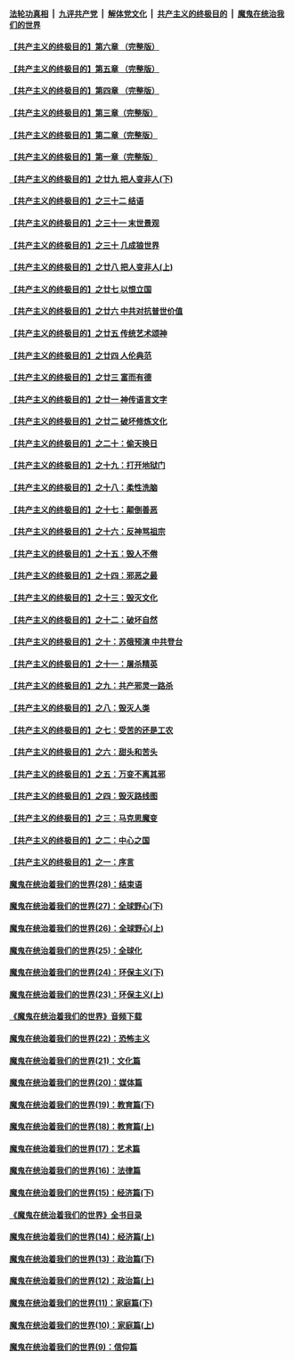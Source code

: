 ####  [法轮功真相](../../../../basic/blob/master/README.md?t=04070501) &nbsp;|&nbsp; [九评共产党](../../../../9ping.md/blob/master/README.md?t=04070501) &nbsp;|&nbsp; [解体党文化](../../../../jtdwh.md/blob/master/README.md?t=04070501)  &nbsp;|&nbsp; [共产主义的终极目的](../../../../gczydzjmd.md/blob/master/README.md?t=04070501) &nbsp;|&nbsp; [魔鬼在统治我们的世界](../../../../mgztzwmdsj.md/blob/master/README.md?t=04070501) 

#### [【共产主义的终极目的】第六章 （完整版）](../pages/nsc422/n11428913.md?t=04070501) 

#### [【共产主义的终极目的】第五章 （完整版）](../pages/nsc422/n11428912.md?t=04070501) 

#### [【共产主义的终极目的】第四章 （完整版）](../pages/nsc422/n11428907.md?t=04070501) 

#### [【共产主义的终极目的】第三章（完整版）](../pages/nsc422/n11428848.md?t=04070501) 

#### [【共产主义的终极目的】第二章（完整版）](../pages/nsc422/n11428831.md?t=04070501) 

#### [【共产主义的终极目的】第一章（完整版）](../pages/nsc422/n11417651.md?t=04070501) 

#### [【共产主义的终极目的】之廿九 把人变非人(下)](../pages/nsc422/n11344140.md?t=04070501) 

#### [【共产主义的终极目的】之三十二 结语](../pages/nsc422/n11360535.md?t=04070501) 

#### [【共产主义的终极目的】之三十一 末世景观](../pages/nsc422/n11351129.md?t=04070501) 

#### [【共产主义的终极目的】之三十 几成狼世界](../pages/nsc422/n11348280.md?t=04070501) 

#### [【共产主义的终极目的】之廿八 把人变非人(上)](../pages/nsc422/n11340492.md?t=04070501) 

#### [【共产主义的终极目的】之廿七 以恨立国](../pages/nsc422/n11336944.md?t=04070501) 

#### [【共产主义的终极目的】之廿六 中共对抗普世价值](../pages/nsc422/n11324785.md?t=04070501) 

#### [【共产主义的终极目的】之廿五 传统艺术颂神](../pages/nsc422/n11296396.md?t=04070501) 

#### [【共产主义的终极目的】之廿四 人伦典范](../pages/nsc422/n11296397.md?t=04070501) 

#### [【共产主义的终极目的】之廿三 富而有德](../pages/nsc422/n11283598.md?t=04070501) 

#### [【共产主义的终极目的】之廿一 神传语言文字](../pages/nsc422/n11263265.md?t=04070501) 

#### [【共产主义的终极目的】之廿二 破坏修炼文化](../pages/nsc422/n11245728.md?t=04070501) 

#### [【共产主义的终极目的】之二十：偷天换日](../pages/nsc422/n11238846.md?t=04070501) 

#### [【共产主义的终极目的】之十九：打开地狱门](../pages/nsc422/n11206376.md?t=04070501) 

#### [【共产主义的终极目的】之十八：柔性洗脑](../pages/nsc422/n11199994.md?t=04070501) 

#### [【共产主义的终极目的】之十七：颠倒善恶](../pages/nsc422/n11179782.md?t=04070501) 

#### [【共产主义的终极目的】之十六：反神骂祖宗](../pages/nsc422/n11166798.md?t=04070501) 

#### [【共产主义的终极目的】之十五：毁人不倦](../pages/nsc422/n11166792.md?t=04070501) 

#### [【共产主义的终极目的】之十四：邪恶之最](../pages/nsc422/n11150249.md?t=04070501) 

#### [【共产主义的终极目的】之十三：毁灭文化](../pages/nsc422/n11135227.md?t=04070501) 

#### [【共产主义的终极目的】之十二：破坏自然](../pages/nsc422/n11135214.md?t=04070501) 

#### [【共产主义的终极目的】之十：苏俄预演 中共登台](../pages/nsc422/n11118424.md?t=04070501) 

#### [【共产主义的终极目的】之十一：屠杀精英](../pages/nsc422/n11118442.md?t=04070501) 

#### [【共产主义的终极目的】之九：共产邪灵一路杀](../pages/nsc422/n11114139.md?t=04070501) 

#### [【共产主义的终极目的】之八：毁灭人类](../pages/nsc422/n11108503.md?t=04070501) 

#### [【共产主义的终极目的】之七：受苦的还是工农](../pages/nsc422/n11101809.md?t=04070501) 

#### [【共产主义的终极目的】之六：甜头和苦头](../pages/nsc422/n11096971.md?t=04070501) 

#### [【共产主义的终极目的】之五：万变不离其邪](../pages/nsc422/n11091285.md?t=04070501) 

#### [【共产主义的终极目的】之四：毁灭路线图](../pages/nsc422/n11086284.md?t=04070501) 

#### [【共产主义的终极目的】之三：马克思魔变](../pages/nsc422/n11061941.md?t=04070501) 

#### [【共产主义的终极目的】之二：中心之国](../pages/nsc422/n11047728.md?t=04070501) 

#### [【共产主义的终极目的】之一：序言](../pages/nsc422/n11086077.md?t=04070501) 

#### [魔鬼在统治着我们的世界(28)：结束语](../pages/nsc422/n10936246.md?t=04070501) 

#### [魔鬼在统治着我们的世界(27)：全球野心(下)](../pages/nsc422/n10928319.md?t=04070501) 

#### [魔鬼在统治着我们的世界(26)：全球野心(上)](../pages/nsc422/n10900318.md?t=04070501) 

#### [魔鬼在统治着我们的世界(25)：全球化](../pages/nsc422/n10788205.md?t=04070501) 

#### [魔鬼在统治着我们的世界(24)：环保主义(下)](../pages/nsc422/n10695307.md?t=04070501) 

#### [魔鬼在统治着我们的世界(23)：环保主义(上)](../pages/nsc422/n10688613.md?t=04070501) 

#### [《魔鬼在统治着我们的世界》音频下载](../pages/nsc422/n10635553.md?t=04070501) 

#### [魔鬼在统治着我们的世界(22)：恐怖主义](../pages/nsc422/n10614727.md?t=04070501) 

#### [魔鬼在统治着我们的世界(21)：文化篇](../pages/nsc422/n10597706.md?t=04070501) 

#### [魔鬼在统治着我们的世界(20)：媒体篇](../pages/nsc422/n10586579.md?t=04070501) 

#### [魔鬼在统治着我们的世界(19)：教育篇(下)](../pages/nsc422/n10564808.md?t=04070501) 

#### [魔鬼在统治着我们的世界(18)：教育篇(上)](../pages/nsc422/n10526970.md?t=04070501) 

#### [魔鬼在统治着我们的世界(17)：艺术篇](../pages/nsc422/n10499093.md?t=04070501) 

#### [魔鬼在统治着我们的世界(16)：法律篇](../pages/nsc422/n10485969.md?t=04070501) 

#### [魔鬼在统治着我们的世界(15)：经济篇(下)](../pages/nsc422/n10469975.md?t=04070501) 

#### [《魔鬼在统治着我们的世界》全书目录](../pages/nsc422/n10464261.md?t=04070501) 

#### [魔鬼在统治着我们的世界(14)：经济篇(上)](../pages/nsc422/n10457370.md?t=04070501) 

#### [魔鬼在统治着我们的世界(13)：政治篇(下)](../pages/nsc422/n10448270.md?t=04070501) 

#### [魔鬼在统治着我们的世界(12)：政治篇(上)](../pages/nsc422/n10444576.md?t=04070501) 

#### [魔鬼在统治着我们的世界(11)：家庭篇(下)](../pages/nsc422/n10440961.md?t=04070501) 

#### [魔鬼在统治着我们的世界(10)：家庭篇(上)](../pages/nsc422/n10435448.md?t=04070501) 

#### [魔鬼在统治着我们的世界(9)：信仰篇](../pages/nsc422/n10432159.md?t=04070501) 

